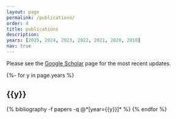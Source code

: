 ```yaml
---
layout: page
permalink: /publications/
order: 4
title: publications
description: 
years: [2025, 2024, 2023, 2022, 2021, 2020, 2018]
nav: true 
---
```


Please see the [Google Scholar](https://scholar.google.com/citations?hl=en&user=Ro9JqbEAAAAJ&view_op=list_works&sortby=pubdate) page for the most recent updates.

<!-- _pages/publications.md -->
<div class="publications">

{%- for y in page.years %}
  <h2 class="year">{{y}}</h2>
  {% bibliography -f papers -q @*[year={{y}}]* %}
{% endfor %}

</div>
 
